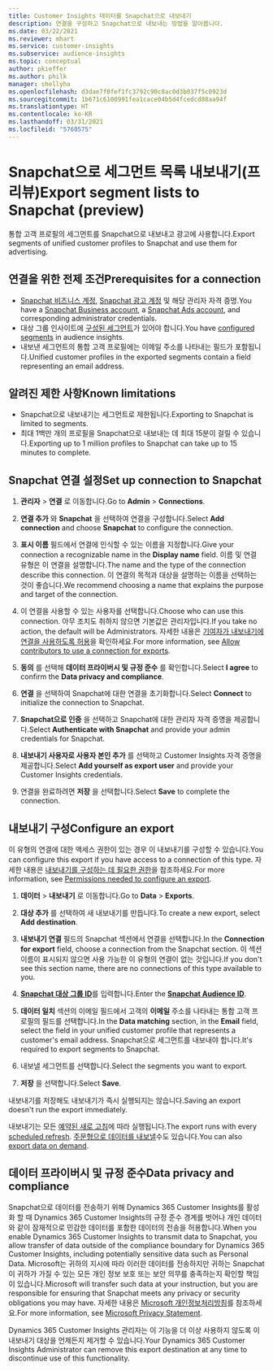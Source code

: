 ```yaml
---
title: Customer Insights 데이터를 Snapchat으로 내보내기
description: 연결을 구성하고 Snapchat으로 내보내는 방법을 알아봅니다.
ms.date: 03/22/2021
ms.reviewer: mhart
ms.service: customer-insights
ms.subservice: audience-insights
ms.topic: conceptual
author: pkieffer
ms.author: philk
manager: shellyha
ms.openlocfilehash: d3dae7f0fef1fc3792c90c8ac0d3b037f5c0923d
ms.sourcegitcommit: 1b671c6100991fea1cace04b5d4fcedcd88aa94f
ms.translationtype: HT
ms.contentlocale: ko-KR
ms.lasthandoff: 03/31/2021
ms.locfileid: "5760575"
---
```

# <a name="export-segment-lists-to-snapchat-preview"></a><span data-ttu-id="3be88-103">Snapchat으로 세그먼트 목록 내보내기(프리뷰)</span><span class="sxs-lookup"><span data-stu-id="3be88-103">Export segment lists to Snapchat (preview)</span></span>

<span data-ttu-id="3be88-104">통합 고객 프로필의 세그먼트를 Snapchat으로 내보내고 광고에 사용합니다.</span><span class="sxs-lookup"><span data-stu-id="3be88-104">Export segments of unified customer profiles to Snapchat and use them for advertising.</span></span> 

## <a name="prerequisites-for-a-connection"></a><span data-ttu-id="3be88-105">연결을 위한 전제 조건</span><span class="sxs-lookup"><span data-stu-id="3be88-105">Prerequisites for a connection</span></span>

-   <span data-ttu-id="3be88-106">[Snapchat 비즈니스 계정](https://business.snapchat.com/), [Snapchat 광고 계정](https://ads.snapchat.com/) 및 해당 관리자 자격 증명.</span><span class="sxs-lookup"><span data-stu-id="3be88-106">You have a [Snapchat Business account](https://business.snapchat.com/), a [Snapchat Ads account](https://ads.snapchat.com/), and corresponding administrator credentials.</span></span>
-   <span data-ttu-id="3be88-107">대상 그룹 인사이트에 [구성된 세그먼트](segments.md)가 있어야 합니다.</span><span class="sxs-lookup"><span data-stu-id="3be88-107">You have [configured segments](segments.md) in audience insights.</span></span>
-   <span data-ttu-id="3be88-108">내보낸 세그먼트의 통합 고객 프로필에는 이메일 주소를 나타내는 필드가 포함됩니다.</span><span class="sxs-lookup"><span data-stu-id="3be88-108">Unified customer profiles in the exported segments contain a field representing an email address.</span></span>

## <a name="known-limitations"></a><span data-ttu-id="3be88-109">알려진 제한 사항</span><span class="sxs-lookup"><span data-stu-id="3be88-109">Known limitations</span></span>

- <span data-ttu-id="3be88-110">Snapchat으로 내보내기는 세그먼트로 제한됩니다.</span><span class="sxs-lookup"><span data-stu-id="3be88-110">Exporting to Snapchat is limited to segments.</span></span>
- <span data-ttu-id="3be88-111">최대 1백만 개의 프로필을 Snapchat으로 내보내는 데 최대 15분이 걸릴 수 있습니다.</span><span class="sxs-lookup"><span data-stu-id="3be88-111">Exporting up to 1 million profiles to Snapchat can take up to 15 minutes to complete.</span></span> 

## <a name="set-up-connection-to-snapchat"></a><span data-ttu-id="3be88-112">Snapchat 연결 설정</span><span class="sxs-lookup"><span data-stu-id="3be88-112">Set up connection to Snapchat</span></span>

1. <span data-ttu-id="3be88-113">**관리자** > **연결** 로 이동합니다.</span><span class="sxs-lookup"><span data-stu-id="3be88-113">Go to **Admin** > **Connections**.</span></span>

1. <span data-ttu-id="3be88-114">**연결 추가** 와 **Snapchat** 을 선택하여 연결을 구성합니다.</span><span class="sxs-lookup"><span data-stu-id="3be88-114">Select **Add connection** and choose **Snapchat** to configure the connection.</span></span>

1. <span data-ttu-id="3be88-115">**표시 이름** 필드에서 연결에 인식할 수 있는 이름을 지정합니다.</span><span class="sxs-lookup"><span data-stu-id="3be88-115">Give your connection a recognizable name in the **Display name** field.</span></span> <span data-ttu-id="3be88-116">이름 및 연결 유형은 이 연결을 설명합니다.</span><span class="sxs-lookup"><span data-stu-id="3be88-116">The name and the type of the connection describe this connection.</span></span> <span data-ttu-id="3be88-117">이 연결의 목적과 대상을 설명하는 이름을 선택하는 것이 좋습니다.</span><span class="sxs-lookup"><span data-stu-id="3be88-117">We recommend choosing a name that explains the purpose and target of the connection.</span></span>

1. <span data-ttu-id="3be88-118">이 연결을 사용할 수 있는 사용자를 선택합니다.</span><span class="sxs-lookup"><span data-stu-id="3be88-118">Choose who can use this connection.</span></span> <span data-ttu-id="3be88-119">아무 조치도 취하지 않으면 기본값은 관리자입니다.</span><span class="sxs-lookup"><span data-stu-id="3be88-119">If you take no action, the default will be Administrators.</span></span> <span data-ttu-id="3be88-120">자세한 내용은 [기여자가 내보내기에 연결을 사용하도록 허용](connections.md#allow-contributors-to-use-a-connection-for-exports)을 확인하세요.</span><span class="sxs-lookup"><span data-stu-id="3be88-120">For more information, see [Allow contributors to use a connection for exports](connections.md#allow-contributors-to-use-a-connection-for-exports).</span></span>

1. <span data-ttu-id="3be88-121">**동의** 를 선택해 **데이터 프라이버시 및 규정 준수** 를 확인합니다.</span><span class="sxs-lookup"><span data-stu-id="3be88-121">Select **I agree** to confirm the **Data privacy and compliance**.</span></span>

1. <span data-ttu-id="3be88-122">**연결** 을 선택하여 Snapchat에 대한 연결을 초기화합니다.</span><span class="sxs-lookup"><span data-stu-id="3be88-122">Select **Connect** to initialize the connection to Snapchat.</span></span>

1. <span data-ttu-id="3be88-123">**Snapchat으로 인증** 을 선택하고 Snapchat에 대한 관리자 자격 증명을 제공합니다.</span><span class="sxs-lookup"><span data-stu-id="3be88-123">Select **Authenticate with Snapchat** and provide your admin credentials for Snapchat.</span></span> 

1. <span data-ttu-id="3be88-124">**내보내기 사용자로 사용자 본인 추가** 를 선택하고 Customer Insights 자격 증명을 제공합니다.</span><span class="sxs-lookup"><span data-stu-id="3be88-124">Select **Add yourself as export user** and provide your Customer Insights credentials.</span></span>

1. <span data-ttu-id="3be88-125">연결을 완료하려면 **저장** 을 선택합니다.</span><span class="sxs-lookup"><span data-stu-id="3be88-125">Select **Save** to complete the connection.</span></span>

## <a name="configure-an-export"></a><span data-ttu-id="3be88-126">내보내기 구성</span><span class="sxs-lookup"><span data-stu-id="3be88-126">Configure an export</span></span>

<span data-ttu-id="3be88-127">이 유형의 연결에 대한 액세스 권한이 있는 경우 이 내보내기를 구성할 수 있습니다.</span><span class="sxs-lookup"><span data-stu-id="3be88-127">You can configure this export if you have access to a connection of this type.</span></span> <span data-ttu-id="3be88-128">자세한 내용은 [내보내기를 구성하는 데 필요한 권한](export-destinations.md#set-up-a-new-export)을 참조하세요.</span><span class="sxs-lookup"><span data-stu-id="3be88-128">For more information, see [Permissions needed to configure an export](export-destinations.md#set-up-a-new-export).</span></span>

1. <span data-ttu-id="3be88-129">**데이터** > **내보내기** 로 이동합니다.</span><span class="sxs-lookup"><span data-stu-id="3be88-129">Go to **Data** > **Exports**.</span></span>

1. <span data-ttu-id="3be88-130">**대상 추가** 를 선택하여 새 내보내기를 만듭니다.</span><span class="sxs-lookup"><span data-stu-id="3be88-130">To create a new export, select **Add destination**.</span></span>

1. <span data-ttu-id="3be88-131">**내보내기 연결** 필드의 Snapchat 섹션에서 연결을 선택합니다.</span><span class="sxs-lookup"><span data-stu-id="3be88-131">In the **Connection for export** field, choose a connection from the Snapchat section.</span></span> <span data-ttu-id="3be88-132">이 섹션 이름이 표시되지 않으면 사용 가능한 이 유형의 연결이 없는 것입니다.</span><span class="sxs-lookup"><span data-stu-id="3be88-132">If you don't see this section name, there are no connections of this type available to you.</span></span>

1. <span data-ttu-id="3be88-133">[**Snapchat 대상 그룹 ID**](https://businesshelp.snapchat.com/s/article/custom-audiences)를 입력합니다.</span><span class="sxs-lookup"><span data-stu-id="3be88-133">Enter the [**Snapchat Audience ID**](https://businesshelp.snapchat.com/s/article/custom-audiences).</span></span>

1. <span data-ttu-id="3be88-134">**데이터 일치** 섹션의 이메일 필드에서 고객의 **이메일** 주소를 나타내는 통합 고객 프로필의 필드를 선택합니다.</span><span class="sxs-lookup"><span data-stu-id="3be88-134">In the **Data matching** section, in the **Email** field, select the field in your unified customer profile that represents a customer's email address.</span></span> <span data-ttu-id="3be88-135">Snapchat으로 세그먼트를 내보내야 합니다.</span><span class="sxs-lookup"><span data-stu-id="3be88-135">It's required to export segments to Snapchat.</span></span>

1. <span data-ttu-id="3be88-136">내보낼 세그먼트를 선택합니다.</span><span class="sxs-lookup"><span data-stu-id="3be88-136">Select the segments you want to export.</span></span> 

1. <span data-ttu-id="3be88-137">**저장** 을 선택합니다.</span><span class="sxs-lookup"><span data-stu-id="3be88-137">Select **Save**.</span></span>

<span data-ttu-id="3be88-138">내보내기를 저장해도 내보내기가 즉시 실행되지는 않습니다.</span><span class="sxs-lookup"><span data-stu-id="3be88-138">Saving an export doesn't run the export immediately.</span></span>

<span data-ttu-id="3be88-139">내보내기는 모든 [예약된 새로 고침](system.md#schedule-tab)에 따라 실행됩니다.</span><span class="sxs-lookup"><span data-stu-id="3be88-139">The export runs with every [scheduled refresh](system.md#schedule-tab).</span></span> <span data-ttu-id="3be88-140">[주문형으로 데이터를 내보낼](export-destinations.md#run-exports-on-demand)수도 있습니다.</span><span class="sxs-lookup"><span data-stu-id="3be88-140">You can also [export data on demand](export-destinations.md#run-exports-on-demand).</span></span> 


## <a name="data-privacy-and-compliance"></a><span data-ttu-id="3be88-141">데이터 프라이버시 및 규정 준수</span><span class="sxs-lookup"><span data-stu-id="3be88-141">Data privacy and compliance</span></span>

<span data-ttu-id="3be88-142">Snapchat으로 데이터를 전송하기 위해 Dynamics 365 Customer Insights를 활성화 할 때 Dynamics 365 Customer Insights의 규정 준수 경계를 벗어나 개인 데이터와 같이 잠재적으로 민감한 데이터를 포함한 데이터의 전송을 허용합니다.</span><span class="sxs-lookup"><span data-stu-id="3be88-142">When you enable Dynamics 365 Customer Insights to transmit data to Snapchat, you allow transfer of data outside of the compliance boundary for Dynamics 365 Customer Insights, including potentially sensitive data such as Personal Data.</span></span> <span data-ttu-id="3be88-143">Microsoft는 귀하의 지시에 따라 이러한 데이터를 전송하지만 귀하는 Snapchat이 귀하가 가질 수 있는 모든 개인 정보 보호 또는 보안 의무를 충족하는지 확인할 책임이 있습니다.</span><span class="sxs-lookup"><span data-stu-id="3be88-143">Microsoft will transfer such data at your instruction, but you are responsible for ensuring that Snapchat meets any privacy or security obligations you may have.</span></span> <span data-ttu-id="3be88-144">자세한 내용은 [Microsoft 개인정보처리방침](https://go.microsoft.com/fwlink/?linkid=396732)를 참조하세요.</span><span class="sxs-lookup"><span data-stu-id="3be88-144">For more information, see [Microsoft Privacy Statement](https://go.microsoft.com/fwlink/?linkid=396732).</span></span>

<span data-ttu-id="3be88-145">Dynamics 365 Customer Insights 관리자는 이 기능을 더 이상 사용하지 않도록 이 내보내기 대상을 언제든지 제거할 수 있습니다.</span><span class="sxs-lookup"><span data-stu-id="3be88-145">Your Dynamics 365 Customer Insights Administrator can remove this export destination at any time to discontinue use of this functionality.</span></span>
